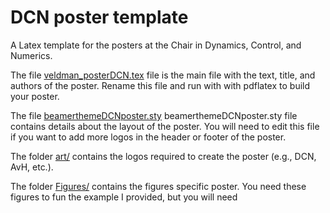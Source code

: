 # DCN poster template

A Latex template for the posters at the Chair in Dynamics, Control, and Numerics. 

The file [veldman_posterDCN.tex](veldman_posterDCN.tex) file is the main file with the text, title, and authors of the poster. 
Rename this file and run with with pdflatex to build your poster. 

The file [beamerthemeDCNposter.sty](beamerthemeDCNposter.sty) beamerthemeDCNposter.sty file contains details about the layout of the poster. 
You will need to edit this file if you want to add more logos in the header or footer of the poster. 

The folder [art/](art) contains the logos required to create the poster (e.g., DCN, AvH, etc.). 

The folder [Figures/](Figures) contains the figures specific poster. 
You need these figures to fun the example I provided, but you will need 
